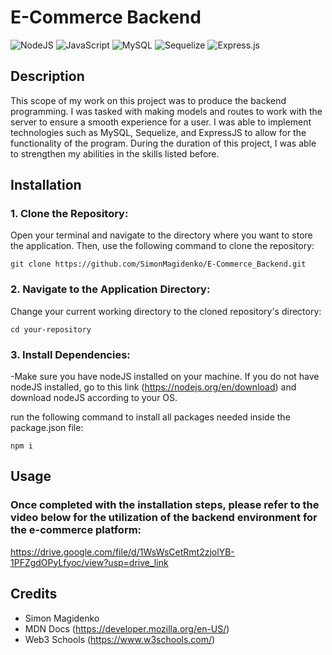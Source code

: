 # E-Commerce Backend

![NodeJS](https://img.shields.io/badge/node.js-6DA55F?style=for-the-badge&logo=node.js&logoColor=white) ![JavaScript](https://img.shields.io/badge/javascript-%23323330.svg?style=for-the-badge&logo=javascript&logoColor=%23F7DF1E) ![MySQL](https://img.shields.io/badge/mysql-%2300f.svg?style=for-the-badge&logo=mysql&logoColor=white) ![Sequelize](https://img.shields.io/badge/Sequelize-52B0E7?style=for-the-badge&logo=Sequelize&logoColor=white) ![Express.js](https://img.shields.io/badge/express.js-%23404d59.svg?style=for-the-badge&logo=express&logoColor=%2361DAFB)

## Description

This scope of my work on this project was to produce the backend programming. I was tasked with making models and routes to work with the server to ensure a smooth experience for a user. I was able to implement technologies such as MySQL, Sequelize, and ExpressJS to allow for the functionality of the program. During the duration of this project, I was able to strengthen my abilities in the skills listed before.

## Installation

### 1. Clone the Repository:

Open your terminal and navigate to the directory where you want to store the application. Then, use the following command to clone the repository:

`git clone https://github.com/SimonMagidenko/E-Commerce_Backend.git`

### 2. Navigate to the Application Directory:

Change your current working directory to the cloned repository's directory:

`cd your-repository`

### 3. Install Dependencies:

-Make sure you have nodeJS installed on your machine. If you do not have nodeJS installed, go to this link (https://nodejs.org/en/download) and download nodeJS according to your OS.

run the following command to install all packages needed inside the package.json file:

`npm i`

## Usage

### Once completed with the installation steps, please refer to the video below for the utilization of the backend environment for the e-commerce platform:

https://drive.google.com/file/d/1WsWsCetRmt2zjolYB-1PFZgdOPyLfyoc/view?usp=drive_link

## Credits

- Simon Magidenko
- MDN Docs (https://developer.mozilla.org/en-US/)
- Web3 Schools (https://www.w3schools.com/)
